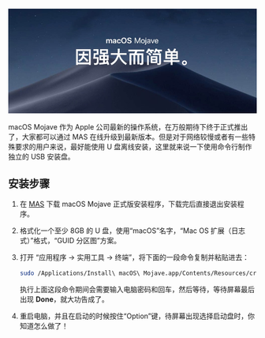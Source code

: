 ![](mojave.jpg)

macOS Mojave 作为 Apple 公司最新的操作系统，在万般期待下终于正式推出了，大家都可以通过 MAS 在线升级到最新版本。但是对于网络较慢或者有一些特殊要求的用户来说，最好能使用 U 盘离线安装，这里就来说一下使用命令行制作独立的 USB 安装盘。

## 安装步骤

1. 在 [MAS](https://itunes.apple.com/cn/app/macos-mojave/id1398502828?mt=12) 下载 macOS Mojave 正式版安装程序，下载完后直接退出安装程序。

2. 格式化一个至少 8GB 的 U 盘，使用“macOS”名字，“Mac OS 扩展（日志式）”格式，“GUID 分区图”方案。

3. 打开 “应用程序 → 实用工具 → 终端”，将下面的一段命令复制并粘贴进去：

   ```bash
   sudo /Applications/Install\ macOS\ Mojave.app/Contents/Resources/createinstallmedia --volume /Volumes/macOS --nointeraction
   ```

   执行上面这段命令期间会需要输入电脑密码和回车，然后等待，等待屏幕最后出现 **Done**，就大功告成了。

4. 重启电脑，并且在启动的时候按住“Option”键，待屏幕出现选择启动盘时，你知道怎么做了！
